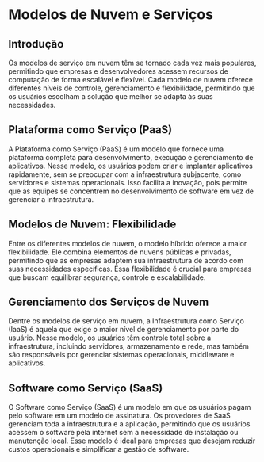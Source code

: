 # Modelos de Nuvem e Serviços

## Introdução
Os modelos de serviço em nuvem têm se tornado cada vez mais populares, permitindo que empresas e desenvolvedores acessem recursos de computação de forma escalável e flexível. Cada modelo de nuvem oferece diferentes níveis de controle, gerenciamento e flexibilidade, permitindo que os usuários escolham a solução que melhor se adapta às suas necessidades.

## Plataforma como Serviço (PaaS)
A Plataforma como Serviço (PaaS) é um modelo que fornece uma plataforma completa para desenvolvimento, execução e gerenciamento de aplicativos. Nesse modelo, os usuários podem criar e implantar aplicativos rapidamente, sem se preocupar com a infraestrutura subjacente, como servidores e sistemas operacionais. Isso facilita a inovação, pois permite que as equipes se concentrem no desenvolvimento de software em vez de gerenciar a infraestrutura.

## Modelos de Nuvem: Flexibilidade
Entre os diferentes modelos de nuvem, o modelo híbrido oferece a maior flexibilidade. Ele combina elementos de nuvens públicas e privadas, permitindo que as empresas adaptem sua infraestrutura de acordo com suas necessidades específicas. Essa flexibilidade é crucial para empresas que buscam equilibrar segurança, controle e escalabilidade.

## Gerenciamento dos Serviços de Nuvem
Dentre os modelos de serviço em nuvem, a Infraestrutura como Serviço (IaaS) é aquela que exige o maior nível de gerenciamento por parte do usuário. Nesse modelo, os usuários têm controle total sobre a infraestrutura, incluindo servidores, armazenamento e rede, mas também são responsáveis por gerenciar sistemas operacionais, middleware e aplicativos.

## Software como Serviço (SaaS)
O Software como Serviço (SaaS) é um modelo em que os usuários pagam pelo software em um modelo de assinatura. Os provedores de SaaS gerenciam toda a infraestrutura e a aplicação, permitindo que os usuários acessem o software pela internet sem a necessidade de instalação ou manutenção local. Esse modelo é ideal para empresas que desejam reduzir custos operacionais e simplificar a gestão de software.
